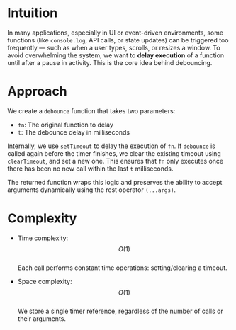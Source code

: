 # Intuition

In many applications, especially in UI or event-driven environments, some functions (like `console.log`, API calls, or state updates) can be triggered too frequently — such as when a user types, scrolls, or resizes a window. To avoid overwhelming the system, we want to **delay execution** of a function until after a pause in activity. This is the core idea behind debouncing.

# Approach

We create a `debounce` function that takes two parameters:
- `fn`: The original function to delay
- `t`: The debounce delay in milliseconds

Internally, we use `setTimeout` to delay the execution of `fn`. If `debounce` is called again before the timer finishes, we clear the existing timeout using `clearTimeout`, and set a new one. This ensures that `fn` only executes once there has been no new call within the last `t` milliseconds.

The returned function wraps this logic and preserves the ability to accept arguments dynamically using the rest operator `(...args)`.

# Complexity

- Time complexity: $$O(1)$$  
  Each call performs constant time operations: setting/clearing a timeout.

- Space complexity: $$O(1)$$  
  We store a single timer reference, regardless of the number of calls or their arguments.
